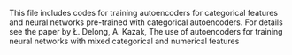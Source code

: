 This file includes codes for training autoencoders for categorical features and neural networks pre-trained with categorical autoencoders. For details see the paper by Ł. Delong, A. Kazak, The use of autoencoders for training neural networks with mixed categorical and numerical features


